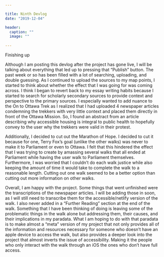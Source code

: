 ```yaml
---

title: Ninth Devlog
date: "2019-12-04"

header:
  caption: ""
  image: ""
  
---
```

Finishing up

Although I am posting this devlog after the project has gone live, I will be talking about everything that led up to pressing that “Publish” button.  The past week or so has been filled with a lot of searching, uploading, and double guessing. As I continued to upload the sources to my map points, I started to think about whether the effect that I was going for was coming across. I think I began to revert back to my essay writing habits because I started to search for scholarly secondary sources to provide context and perspective to the primary sources. I especially wanted to add nuance to the On to Ottawa Trek as I realized that I had uploaded 4 newspaper articles condemning the trekkers with very little context and placed them directly in front of the Ottawa Mission. So, I found an abstract from an article describing why accessible housing is integral to public health to hopefully convey to the user why the trekkers were valid in their protest. 

Additionally, I decided to cut out the Marathon of Hope. I decided to cut it because for one, Terry Fox’s goal (unlike the other walks) was never to make it to Parliament or even to Ottawa. I felt that this hindered the effect that I was trying to create by amassing several walks that all ended at Parliament while having the user walk to Parliament themselves. Furthermore, I was worried that I couldn’t do each walk justice while also keeping the amount of time it would take to complete the walk to a reasonable length. Cutting out one walk seemed to be a better option than cutting out more information on other walks. 

Overall, I am happy with the project. Some things that went unfinished were the transcriptions of the newspaper articles. I will be adding those in soon, as I will still need to transcribe them for the accessible/netlify version of the walk. I also never added in a “Further Reading” section at the end of the walk. Something that I have been thinking of doing is leaving some of the problematic things in the walk alone but addressing them, their causes, and their implications in my paradata. What I am hoping to do with that paradata is to make almost a “meta” version of my project that not only provides all of the information and resources necessary for someone who doesn’t have an apple device to access the walk, but also provides a deeper look into the project that almost inverts the issue of accessibility. Making it the people who only interact with the walk through an iOS the ones who don’t have full access. 
